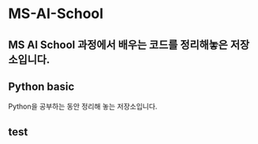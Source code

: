 # MS-AI-School
MS AI School 과정에서 배우는 코드를 정리해놓은 저장소입니다.
-----
## Python basic
Python을 공부하는 동안 정리해 놓는 저장소입니다.

## test